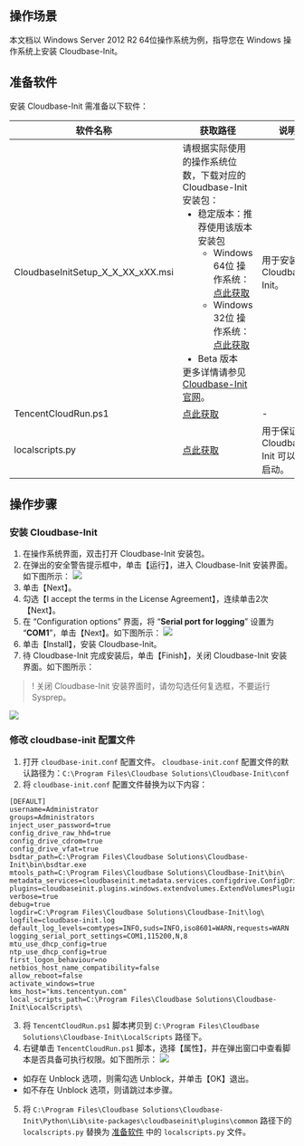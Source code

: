 ## 操作场景

本文档以 Windows Server 2012 R2 64位操作系统为例，指导您在 Windows 操作系统上安装 Cloudbase-Init。

<span id="PreparationSoftware"></span>
## 准备软件
安装 Cloudbase-Init 需准备以下软件：

| 软件名称 | 获取路径 | 说明 |
|---------|---------|---------|
| CloudbaseInitSetup_X_X_XX_xXX.msi | 请根据实际使用的操作系统位数，下载对应的 Cloudbase-Init 安装包：<ul style="margin: 0;"><li>稳定版本：推荐使用该版本安装包<ul style="margin: 0;"><li>Windows 64位 操作系统：[点此获取](https://www.cloudbase.it/downloads/CloudbaseInitSetup_Stable_x64.msi)</li><li>Windows 32位 操作系统：[点此获取](https://www.cloudbase.it/downloads/CloudbaseInitSetup_Stable_x86.msi)</li></ul></li><li>Beta 版本</li></ul>更多详情请参见 [Cloudbase-Init 官网](http://www.cloudbase.it/cloud-init-for-windows-instances/)。 | 用于安装 Cloudbase-Init。  |
| TencentCloudRun.ps1 | [点此获取](http://cloudinit-1251783334.cosgz.myqcloud.com/TencentCloudRun.ps1) | - |
| localscripts.py | [点此获取](http://cloudinit-1251783334.file.myqcloud.com/localscripts.py) | 用于保证 Cloudbase-Init 可以正常启动。 |

## 操作步骤

### 安装 Cloudbase-Init

1. 在操作系统界面，双击打开 Cloudbase-Init 安装包。
2. 在弹出的安全警告提示框中，单击【运行】，进入 Cloudbase-Init 安装界面。如下图所示：
![](https://main.qcloudimg.com/raw/bdeb8ff4370dc6da38da6749154e449f.png)
3. 单击【Next】。
4. 勾选【I accept the terms in the License Agreement】，连续单击2次【Next】。
5. 在 “Configuration options” 界面，将 “**Serial port for logging**” 设置为 “**COM1**”，单击【Next】。如下图所示：
![](https://main.qcloudimg.com/raw/a41580e9b21e4550245b661b44682937.png)
6. 单击【Install】，安装 Cloudbase-Init。
7. 待 Cloudbase-Init 完成安装后，单击【Finish】，关闭 Cloudbase-Init 安装界面。如下图所示：
>! 关闭 Cloudbase-Init 安装界面时，请勿勾选任何复选框，不要运行 Sysprep。
>
![](https://main.qcloudimg.com/raw/d2d6c30def7812af9d7e484f5e8ccaa9.png)

### 修改 cloudbase-init 配置文件 

1. 打开 `cloudbase-init.conf` 配置文件。
`cloudbase-init.conf` 配置文件的默认路径为：`C:\Program Files\Cloudbase Solutions\Cloudbase-Init\conf` 
2. 将 `cloudbase-init.conf` 配置文件替换为以下内容：
```
[DEFAULT]
username=Administrator
groups=Administrators
inject_user_password=true
config_drive_raw_hhd=true
config_drive_cdrom=true
config_drive_vfat=true
bsdtar_path=C:\Program Files\Cloudbase Solutions\Cloudbase-Init\bin\bsdtar.exe
mtools_path=C:\Program Files\Cloudbase Solutions\Cloudbase-Init\bin\
metadata_services=cloudbaseinit.metadata.services.configdrive.ConfigDriveService
plugins=cloudbaseinit.plugins.windows.extendvolumes.ExtendVolumesPlugin,cloudbaseinit.plugins.common.networkconfig.NetworkConfigPlugin,cloudbaseinit.plugins.common.sethostname.SetHostNamePlugin,cloudbaseinit.plugins.common.setuserpassword.SetUserPasswordPlugin,cloudbaseinit.plugins.common.localscripts.LocalScriptsPlugin,cloudbaseinit.plugins.common.userdata.UserDataPlugin
verbose=true
debug=true
logdir=C:\Program Files\Cloudbase Solutions\Cloudbase-Init\log\
logfile=cloudbase-init.log
default_log_levels=comtypes=INFO,suds=INFO,iso8601=WARN,requests=WARN
logging_serial_port_settings=COM1,115200,N,8
mtu_use_dhcp_config=true
ntp_use_dhcp_config=true
first_logon_behaviour=no
netbios_host_name_compatibility=false
allow_reboot=false
activate_windows=true
kms_host="kms.tencentyun.com"
local_scripts_path=C:\Program Files\Cloudbase Solutions\Cloudbase-Init\LocalScripts\
```
3. 将 `TencentCloudRun.ps1` 脚本拷贝到 `C:\Program Files\Cloudbase Solutions\Cloudbase-Init\LocalScripts` 路径下。
4. 右键单击 `TencentCloudRun.ps1` 脚本，选择【属性】，并在弹出窗口中查看脚本是否具备可执行权限。如下图所示：
![](https://main.qcloudimg.com/raw/3a3a31fc4d0dbd58cacb9211f7a97e79.png)
 - 如存在 Unblock 选项，则需勾选 Unblock，并单击【OK】退出。 
 - 如不存在 Unblock 选项，则请跳过本步骤。
5. 将 `C:\Program Files\Cloudbase Solutions\Cloudbase-Init\Python\Lib\site-packages\cloudbaseinit\plugins\common` 路径下的 `localscripts.py` 替换为 [准备软件](#PreparationSoftware) 中的  `localscripts.py` 文件。
